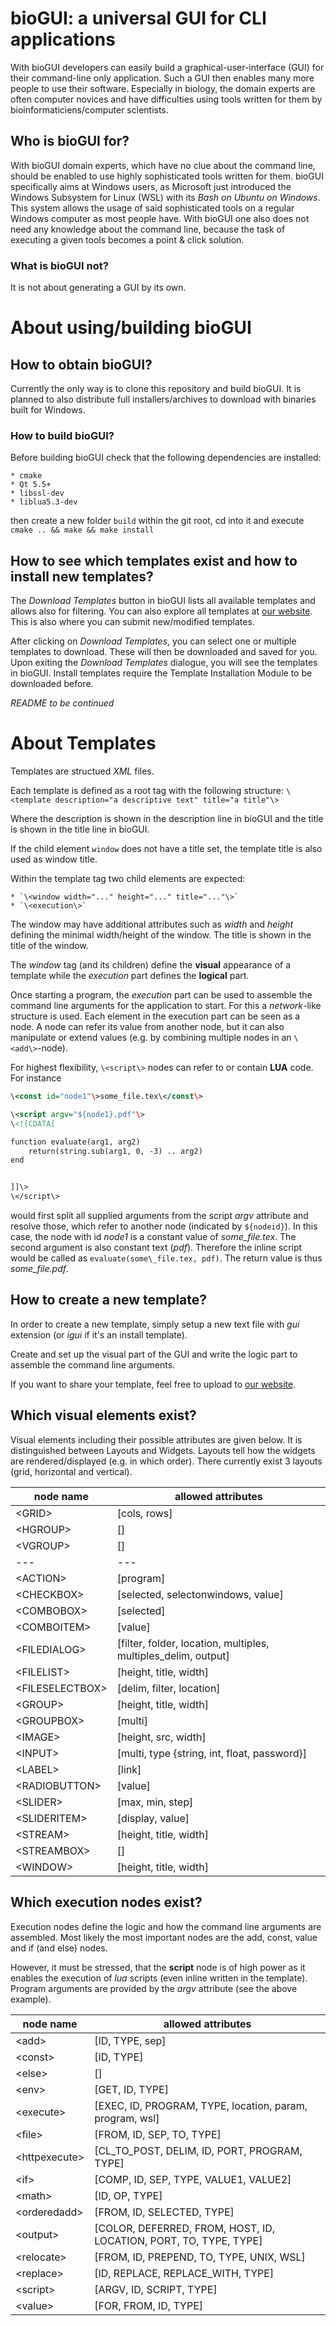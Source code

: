 # bioGUI: a universal GUI for CLI applications

With bioGUI developers can easily build a graphical-user-interface (GUI) for their command-line only application.
Such a GUI then enables many more people to use their software.
Especially in biology, the domain experts are often computer novices and have difficulties using tools written for them by bioinformaticiens/computer scientists.

## Who is bioGUI for?

With bioGUI domain experts, which have no clue about the command line, should be enabled to use highly sophisticated tools written for them.
bioGUI specifically aims at Windows users, as Microsoft just introduced the Windows Subsystem for Linux (WSL) with its _Bash on Ubuntu on Windows_.
This system allows the usage of said sophisticated tools on a regular Windows computer as most people have.
With bioGUI one also does not need any knowledge about the command line, because the task of executing a given tools becomes a point & click solution.

### What is bioGUI not?

It is not about generating a GUI by its own.

# About using/building bioGUI
## How to obtain bioGUI?

Currently the only way is to clone this repository and build bioGUI.
It is planned to also distribute full installers/archives to download with binaries built for Windows.

### How to build bioGUI?

Before building bioGUI check that the following dependencies are installed:

	* cmake
	* Qt 5.5+
	* libssl-dev
	* liblua5.3-dev
	
then create a new folder `build` within the git root, cd into it and execute `cmake .. && make && make install`

## How to see which templates exist and how to install new templates?

The _Download Templates_ button in bioGUI lists all available templates and allows also for filtering.
You can also explore all templates at [our website](https://services.bio.ifi.lmu.de/biogui).
This is also where you can submit new/modified templates.

After clicking on _Download Templates_, you can select one or multiple templates to download.
These will then be downloaded and saved for you.
Upon exiting the _Download Templates_ dialogue, you will see the templates in bioGUI.
Install templates require the Template Installation Module to be downloaded before.

_README to be continued_

# About Templates

Templates are structued _XML_ files.

Each template is defined as a root tag with the following structure:
`\<template description="a descriptive text" title="a title"\>`

Where the description is shown in the description line in bioGUI and the title is shown in the title line in bioGUI.

If the child element `window` does not have a title set, the template title is also used as window title.

Within the template tag two child elements are expected:

	* `\<window width="..." height="..." title="..."\>`
	* `\<execution\>`

The window may have additional attributes such as _width_ and _height_ defining the minimal width/height of the window.
The title is shown in the title of the window.

The _window_ tag (and its children) define the **visual** appearance of a template while the _execution_ part defines the **logical** part.

Once starting a program, the _execution_ part can be used to assemble the command line arguments for the application to start.
For this a _network_-like structure is used.
Each element in the execution part can be seen as a node.
A node can refer its value from another node, but it can also manipulate or extend values (e.g. by combining multiple nodes in an `\<add\>`-node).

For highest flexibility, `\<script\>` nodes can refer to or contain **LUA** code. For instance

``` XML
\<const id="node1"\>some_file.tex\</const\>

\<script argv="${node1},pdf"\>
\<![CDATA[

function evaluate(arg1, arg2)
	return(string.sub(arg1, 0, -3) .. arg2)
end


]]\>
\</script\>
```

would first split all supplied arguments from the script _argv_ attribute and resolve those, which refer to another node (indicated by `${nodeid}`).
In this case, the node with id _node1_ is a constant value of _some\_file.tex_. The second argument is also constant text (_pdf_).
Therefore the inline script would be called as `evaluate(some\_file.tex, pdf)`.
The return value is thus _some\_file.pdf_.

## How to create a new template?

In order to create a new template, simply setup a new text file with _gui_ extension (or _igui_ if it's an install template).

Create and set up the visual part of the GUI and write the logic part to assemble the command line arguments.

If you want to share your template, feel free to upload to [our website](https://services.bio.ifi.lmu.de/biogui). 

## Which visual elements exist?

Visual elements including their possible attributes are given below.
It is distinguished between Layouts and Widgets.
Layouts tell how the widgets are rendered/displayed (e.g. in which order).
There currently exist 3 layouts (grid, horizontal and vertical).

|node name|allowed attributes|
|---|---|
|\<GRID\>|	[cols, rows]|
|\<HGROUP\>|	[]|
|\<VGROUP\>|	[]|
|---|---|
|\<ACTION\>|	[program]|
|\<CHECKBOX\>|	[selected, selectonwindows, value]|
|\<COMBOBOX\>|	[selected]|
|\<COMBOITEM\>|	[value]|
|\<FILEDIALOG\>|	[filter, folder, location, multiples, multiples_delim, output]|
|\<FILELIST\>|	[height, title, width]|
|\<FILESELECTBOX\>|	[delim, filter, location]|
|\<GROUP\>|	[height, title, width]|
|\<GROUPBOX\>|	[multi]|
|\<IMAGE\>|	[height, src, width]|
|\<INPUT\>|	[multi, type {string, int, float, password}]|
|\<LABEL\>|	[link]|
|\<RADIOBUTTON\>|	[value]|
|\<SLIDER\>|	[max, min, step]|
|\<SLIDERITEM\>|	[display, value]|
|\<STREAM\>|	[height, title, width]|
|\<STREAMBOX\>|	[]|
|\<WINDOW\>|	[height, title, width]|


## Which execution nodes exist?

Execution nodes define the logic and how the command line arguments are assembled.
Most likely the most important nodes are the add, const, value and if (and else) nodes.

However, it must be stressed, that the __script__ node is of high power as it enables the execution of _lua_ scripts (even inline written in the template).
Program arguments are provided by the _argv_ attribute (see the above example).

|node name|allowed attributes|
|---|---|
|\<add\>|	[ID, TYPE, sep]|
|\<const\>|	[ID, TYPE]|
|\<else\>|	[]|
|\<env\>|	[GET, ID, TYPE]|
|\<execute\>|	[EXEC, ID, PROGRAM, TYPE, location, param, program, wsl]|
|\<file\>|	[FROM, ID, SEP, TO, TYPE]|
|\<httpexecute\>|	[CL_TO_POST, DELIM, ID, PORT, PROGRAM, TYPE]|
|\<if\>|	[COMP, ID, SEP, TYPE, VALUE1, VALUE2]|
|\<math\>|	[ID, OP, TYPE]|
|\<orderedadd\>|	[FROM, ID, SELECTED, TYPE]|
|\<output\>|	[COLOR, DEFERRED, FROM, HOST, ID, LOCATION, PORT, TO, TYPE, TYPE]|
|\<relocate\>|	[FROM, ID, PREPEND, TO, TYPE, UNIX, WSL]|
|\<replace\>|	[ID, REPLACE, REPLACE_WITH, TYPE]|
|\<script\>|	[ARGV, ID, SCRIPT, TYPE]|
|\<value\>|	[FOR, FROM, ID, TYPE]|

